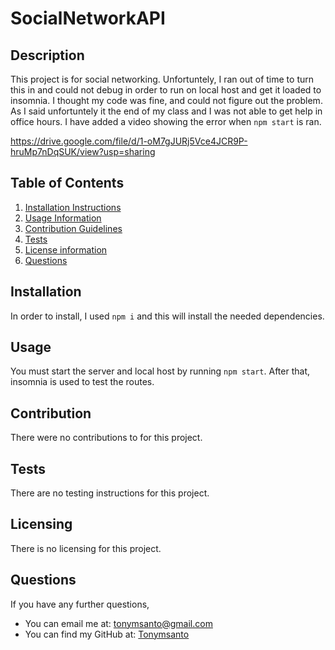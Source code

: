 # SocialNetworkAPI

## Description
This project is for social networking. Unfortuntely, I ran out of time to turn this in and could not debug in order to run on local host and get it loaded to insomnia. I thought my code was fine, and could not figure out the problem. As I said unfortuntely it the end of my class and I was not able to get help in office hours. I have added a video showing the error when `npm start` is ran.

https://drive.google.com/file/d/1-oM7gJURj5Vce4JCR9P-hruMp7nDqSUK/view?usp=sharing

## Table of Contents
1. [Installation Instructions](#installation)
2. [Usage Information](#usage)
3. [Contribution Guidelines](#contribution)
4. [Tests](#tests)
5. [License information](#Licensing)
6. [Questions](#questions)

## Installation
In order to install, I used `npm i` and this will install the needed dependencies.

## Usage
You must start the server and local host by running `npm start`. After that, insomnia is used to test the routes.

## Contribution
There were no contributions to for this project.

## Tests
There are no testing instructions for this project.

## Licensing
There is no licensing for this project.

## Questions
If you have any further questions, 
 - You can email me at: tonymsanto@gmail.com
 - You can find my GitHub at: [Tonymsanto](https://github.com/Tonymsanto)